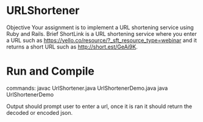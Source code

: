 # URLShortener
Objective Your assignment is to implement a URL shortening service using Ruby and Rails. Brief ShortLink is a URL shortening service where you enter a URL such as https://yello.co/resource/?_sft_resource_type=webinar and it returns a short URL such as http://short.est/GeAi9K.

# Run and Compile
commands:
javac UrlShortener.java UrlShortenerDemo.java
java UrlShortenerDemo

Output should prompt user to enter a url, once it is ran it should return the decoded or encoded json.
